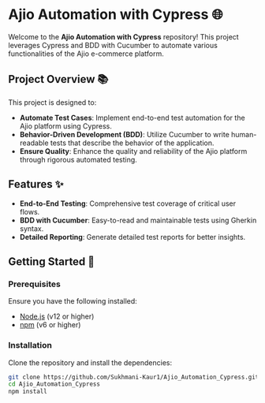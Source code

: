 # Ajio Automation with Cypress 🌐

Welcome to the **Ajio Automation with Cypress** repository! This project leverages Cypress and BDD with Cucumber to automate various functionalities of the Ajio e-commerce platform.

## Project Overview 📚

This project is designed to:

- **Automate Test Cases**: Implement end-to-end test automation for the Ajio platform using Cypress.
- **Behavior-Driven Development (BDD)**: Utilize Cucumber to write human-readable tests that describe the behavior of the application.
- **Ensure Quality**: Enhance the quality and reliability of the Ajio platform through rigorous automated testing.

## Features ✨

- **End-to-End Testing**: Comprehensive test coverage of critical user flows.
- **BDD with Cucumber**: Easy-to-read and maintainable tests using Gherkin syntax.
- **Detailed Reporting**: Generate detailed test reports for better insights.

## Getting Started 🚀

### Prerequisites

Ensure you have the following installed:

- [Node.js](https://nodejs.org/) (v12 or higher)
- [npm](https://www.npmjs.com/) (v6 or higher)

### Installation

Clone the repository and install the dependencies:

```bash
git clone https://github.com/Sukhmani-Kaur1/Ajio_Automation_Cypress.git
cd Ajio_Automation_Cypress
npm install
